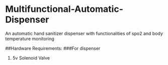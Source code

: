 # Multifunctional-Automatic-Dispenser
An automatic hand sanitizer dispenser with functionalities of spo2 and body temperature monitoring

##Hardware Requirements:
###For dispenser
1. 5v Solenoid Valve 
